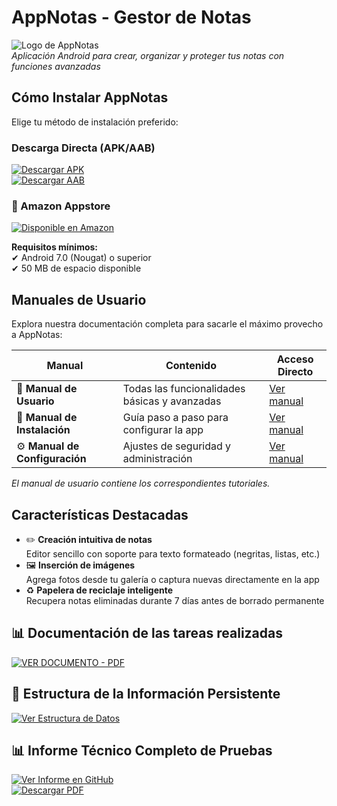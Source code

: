 # AppNotas - Gestor de Notas

![Logo de AppNotas](https://i.imgur.com/SRHLNK9.png)  
*Aplicación Android para crear, organizar y proteger tus notas con funciones avanzadas*

## Cómo Instalar AppNotas

Elige tu método de instalación preferido:

### Descarga Directa (APK/AAB)
[![Descargar APK](https://img.shields.io/badge/Descargar_APK-Google_Drive-4285F4?style=for-the-badge&logo=google-drive)](https://drive.google.com/file/d/1FIs2budCD89GV_7mMUlVLa5PAtJMnOo2/view)  
[![Descargar AAB](https://img.shields.io/badge/Descargar_AAB-Google_Drive-4285F4?style=for-the-badge&logo=google-drive)](https://drive.google.com/file/d/1lHdOMEU_g1_AFNf4GYY1k0HPwxJ9z92o/view?usp=sharing)


### 🛒 Amazon Appstore
[![Disponible en Amazon](https://img.shields.io/badge/Disponible_en-Amazon_Appstore-FF9900?style=for-the-badge&logo=amazon)](https://www.amazon.com/gp/product/B0F9QMKSHG)

**Requisitos mínimos:**  
✔ Android 7.0 (Nougat) o superior  
✔ 50 MB de espacio disponible

## Manuales de Usuario

Explora nuestra documentación completa para sacarle el máximo provecho a AppNotas:

| Manual | Contenido | Acceso Directo                                                                               |
|--------|-----------|----------------------------------------------------------------------------------------------|
| 📘 **Manual de Usuario** | Todas las funcionalidades básicas y avanzadas | [Ver manual](app/documentation/generated/manual/Manual_de_usuario.md)                        |
| 🔧 **Manual de Instalación** | Guía paso a paso para configurar la app | [Ver manual](app/documentation/generated/manual/Manual_de_instalacion.md)                    |
| ⚙️ **Manual de Configuración** | Ajustes de seguridad y administración | [Ver manual](app/documentation/generated/manual/Manual_de_configuracion_y_administracion.md) |

*El manual de usuario contiene los correspondientes tutoriales.*

## Características Destacadas

- ✏️ **Creación intuitiva de notas**  
  Editor sencillo con soporte para texto formateado (negritas, listas, etc.)
- 🖼️ **Inserción de imágenes**  
  Agrega fotos desde tu galería o captura nuevas directamente en la app
- ♻️ **Papelera de reciclaje inteligente**  
  Recupera notas eliminadas durante 7 días antes de borrado permanente

## 📊 Documentación de las tareas realizadas

[![VER DOCUMENTO - PDF](https://img.shields.io/badge/VER_DOCUMENTO-PDF-EC1C24?style=for-the-badge&logo=adobe-acrobat-reader)](https://drive.google.com/file/d/1H9TC26a9OTTuKnRpEk0Czg0Vheprlc34/view?usp=sharing)

## 📂 Estructura de la Información Persistente

[![Ver Estructura de Datos](https://img.shields.io/badge/ESTRUCTURA_DE_DATOS-5A5A5A?style=for-the-badge&logo=databricks)](informacion_persistente.md)

## 📊 Informe Técnico Completo de Pruebas

[![Ver Informe en GitHub](https://img.shields.io/badge/VER_INFORME-TESTING-2EA043?style=for-the-badge&logo=github)](informe_de_pruebas.md)  
[![Descargar PDF](https://img.shields.io/badge/Descargar_PDF-EC1C24?style=for-the-badge&logo=adobe-acrobat-reader)](https://drive.google.com/file/d/178K7pm5PvxX-pPUb3QiAm7_euy7UQo_E/view?usp=sharing)
